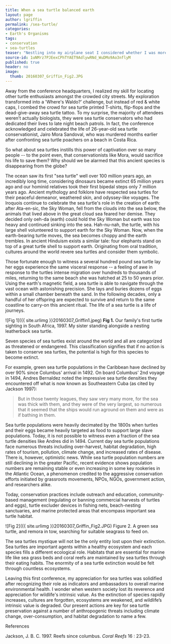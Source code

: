 ```yaml
---
title: When a sea turtle balanced earth
layout: page
author: lgriffin
permalink: /sea-turtle/
categories:
- Earth's Organisms
tags:
- conservation
- sea-turtles
teaser: "Nestling into my airplane seat I considered whether I was more excited to attend my first conference or to escape the daunting New England winter. Motive aside, I prepared for the departure to New Orleans. Poster tube in hand, I filtered through the airport aisles and made my way to the taxi stand. I was attending the 34th International Sea Turtle Symposium to present my data on green sea turtle tracking and to connect with other sea turtle researchers."
source-id: 1uNMrz7PJEexCPhTYAET9AdlywRNd_WuDMo9Ao3nflyM
published: true
header: no
image:
  thumb: 20160307_Griffin_Fig2.JPG
---
```

Away from the conference headquarters, I realized my skill for locating other turtle enthusiasts amongst the crowded city streets. My exploration transformed into a 'Where's Waldo?’ challenge, but instead of red & white caps, I combed the crowd for sea turtle printed T-shirts, flip-flops and the dead-give-away sea turtle tattoo. To my surprise, the majority of attendees weren’t actually biologists, they were sea turtle conservators who had dedicated their lives to late night beach patrols. In fact, the conference acknowledged and celebrated the life of 26-year-old sea turtle conservationist, Jairo Mora Sandoval, who was murdered months earlier after confronting sea turtle poachers on a beach in Costa Rica.

So what about sea turtles instills this power of captivation over so many people -- to the point even, that conservationists like Mora, would sacrifice his life to save them? Why should we be alarmed that this ancient species is disappearing from the globe?

The ocean saw its first "sea turtle" well over 100 million years ago, an incredibly long time, considering dinosaurs became extinct 65 million years ago and our hominid relatives took their first bipedal steps only 7 million years ago. Ancient mythology and folklore have respected sea turtles for their peaceful demeanor, weathered skin, and odyssey-like voyages. The Iroquois continue to celebrate the sea turtle's role in the creation of earth: after Ata-en-sic, the Sky Woman, fell from the clouds into the sea below, the animals that lived above in the great cloud sea feared her demise. They decided only oeh-da (earth) could hold the Sky Woman but earth was too heavy and continued sinking into the sea. Hah-nu-nah, the turtle, with his large shell volunteered to support earth for the Sky Woman. Now, when the earth-bearing turtle moves, the sea becomes choppy and the earth trembles. In ancient Hinduism exists a similar tale: four elephants stand on top of a great turtle shell to support earth. Originating from oral tradition, cultures around the world revere sea turtles and consider them symbolic. 

Those fortunate enough to witness a several hundred pound sea turtle lay her eggs experience the same visceral response -- a feeling of awe in response to the turtles intense migration over hundreds to thousands of miles, returning to the same beach she was hatched at 25 to 50 years prior. Using the earth's magnetic field, a sea turtle is able to navigate through the vast ocean with astonishing precision. She lays and buries dozens of eggs within a small chamber beneath the sand. In the following decades, only a handful of her offspring are expected to survive and return to the same coastline to carry-on this ancient ritual. The life of a sea turtle is a life of journeys.

![Fig 1]({{ site.urlimg }}20160307_Griffin1.jpeg)
**Fig 1.** Our family's first turtle sighting in South Africa, 1997. My sister standing alongside a nesting leatherback sea turtle. 

Seven species of sea turtles exist around the world and all are categorized as threatened or endangered. This classification signifies that if no action is taken to conserve sea turtles, the potential is high for this species to become extinct. 

For example, green sea turtle populations in the Caribbean have declined by over 90% since Columbus' arrival in 1492. On board Columbus’ 2nd voyage in 1494, Andres Bernaldez noted the impressive sea turtle densities they encountered off what is now known as Southeastern Cuba (as cited by Jackson 1997):

>But in those twenty leagues, they saw very many more, for the sea was thick with them, and they were of the very largest, so numerous that it seemed that the ships would run aground on them and were as if bathing in them.

Sea turtle populations were heavily decimated by the 1800s when turtles and their eggs became heavily targeted as food to support large slave populations. Today, it is not possible to witness even a fraction of the sea turtle densities like Andres did in 1494. Current day sea turtle populations face numerous threats including over-harvest, habitat degradation, high rates of tourism, pollution, climate change, and increased rates of disease. There is, however, optimistic news. While sea turtle population numbers are still declining in the greater Pacific, recent evidence shows population numbers are remaining stable or even increasing in some key rookeries in the Atlantic Ocean, a phenomenon credited to the aggressive conservation efforts initiated by grassroots movements, NPOs, NGOs, government action, and researchers alike. 

Today, conservation practices include outreach and education, community-based management (regulating or banning commercial harvests of turtles and eggs), turtle excluder devices in fishing nets, beach-nesting sanctuaries, and marine protected areas that encompass important sea turtle habitat.

![Fig 2]({{ site.urlimg }}20160307_Griffin_Fig2.JPG)
Figure 2. A green sea turtle, and remora in tow, searching for suitable seagrass to feed on.

The sea turtles mystique will not be the only entity lost upon their extinction. Sea turtles are important agents within a healthy ecosystem and each species fills a different ecological role. Habitats that are essential for marine life like sea grass beds and coral reefs are maintained by sea turtles through their eating habits. The enormity of a sea turtle extinction would be felt through countless ecosystems.  

Leaving this first conference, my appreciation for sea turtles was solidified after recognizing their role as indicators and ambassadors to overall marine environmental health. I wonder when western society lost its reverence and appreciation for wildlife's intrinsic value. As the extinction of species rapidly increases, cultures are forgotten, ecosystems are weakened, and wildlife’s intrinsic value is degraded. Our present actions are key for sea turtle preservation against a number of anthropogenic threats including climate change, over-consumption, and habitat degradation to name a few. 

References 

Jackson, J. B. C. 1997. Reefs since columbus. *Coral Reefs* 16 : 23-23. 

